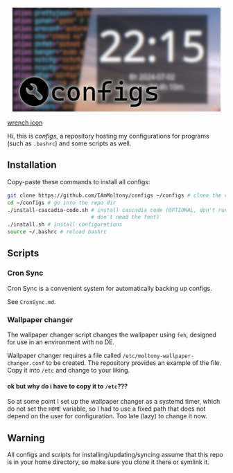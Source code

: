 <p align="center">
    <img src="./banner.png">
</p>

[wrench icon](https://www.flaticon.com/free-icons/wrench)

Hi, this is *configs*, a repository hosting my configurations for programs (such
as `.bashrc`) and some scripts as well.

## Installation

Copy-paste these commands to install all configs:

```bash
git clone https://github.com/IAmMoltony/configs ~/configs # clone the repository
cd ~/configs # go into the repo dir
./install-cascadia-code.sh # install cascadia code (OPTIONAL, don't run if you
                           # don't need the font)
./install.sh # install configurations
source ~/.bashrc # reload bashrc
```

## Scripts

### Cron Sync

Cron Sync is a convenient system for automatically backing up configs.

See `CronSync.md`.

### Wallpaper changer

The wallpaper changer script changes the wallpaper using `feh`, designed for use
in an environment with no DE.

Wallpaper changer requires a file called `/etc/moltony-wallpaper-changer.conf`
to be created. The repository provides an example of the file. Copy it into
`/etc` and change to your liking.

#### ok but why do i have to copy it to `/etc`???

So at some point I set up the wallpaper changer as a systemd timer, which do not
set the `HOME` variable, so I had to use a fixed path that does not depend on
the user for configuration. Too late (lazy) to change it now.

## Warning

All configs and scripts for installing/updating/syncing assume that this repo is
in your home directory, so make sure you clone it there or symlink it.
